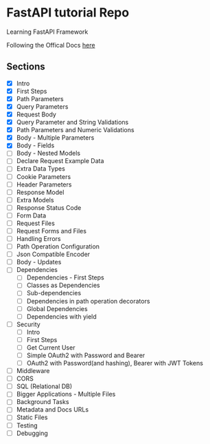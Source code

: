 # FastAPI tutorial Repo

Learning FastAPI Framework

Following the Offical Docs [here][1]

[1]: https://fastapi.tiangolo.com/tutorial/

## Sections

- [x] Intro
- [x] First Steps
- [x] Path Parameters
- [x] Query Parameters
- [x] Request Body
- [x] Query Parameter and String Validations
- [x] Path Parameters and Numeric Validations
- [x] Body - Multiple Parameters
- [x] Body - Fields
- [ ] Body - Nested Models
- [ ] Declare Request Example Data
- [ ] Extra Data Types
- [ ] Cookie Parameters
- [ ] Header Parameters
- [ ] Response Model
- [ ] Extra Models
- [ ] Response Status Code
- [ ] Form Data
- [ ] Request Files
- [ ] Request Forms and Files
- [ ] Handling Errors
- [ ] Path Operation Configuration
- [ ] Json Compatible Encoder
- [ ] Body - Updates
- [ ] Dependencies
  - [ ] Dependencies - First Steps
  - [ ] Classes as Dependencies
  - [ ] Sub-dependencies
  - [ ] Dependencies in path operation decorators
  - [ ] Global Dependencies
  - [ ] Dependencies with yield
- [ ] Security
  - [ ] Intro
  - [ ] First Steps
  - [ ] Get Current User
  - [ ] Simple OAuth2 with Password and Bearer
  - [ ] OAuth2 with Password(and hashing), Bearer with JWT Tokens
- [ ] Middleware
- [ ] CORS
- [ ] SQL (Relational DB)
- [ ] Bigger Applications - Multiple Files
- [ ] Background Tasks
- [ ] Metadata and Docs URLs
- [ ] Static Files
- [ ] Testing
- [ ] Debugging
